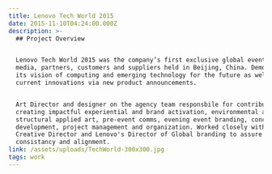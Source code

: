 ```yaml
---
title: Lenovo Tech World 2015
date: 2015-11-10T04:24:00.000Z
description: >-
  ## Project Overview


  Lenovo Tech World 2015 was the company’s first exclusive global event for
  media, partners, customers and suppliers held in Beijing, China. Demonstrating
  its vision of computing and emerging technology for the future as well as
  current innovations via new product announcements.


  Art Director and designer on the agency team responsbile for contributing and
  creating impactful experiential and brand activation, environmental and
  structural applied art, pre-event comms, evening event branding, concept/theme
  development, project management and organization. Worked closely with agnecy
  Creative Director and Lenovo's Director of Global branding to assure brand
  consistancy and alignment.
link: /assets/uploads/TechWorld-300x300.jpg
tags: work
---
```

